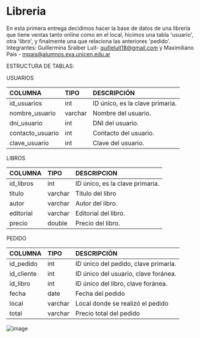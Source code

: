 # Libreria
En esta primera entrega decidimos hacer la base de datos de una libreria que tiene ventas tanto online como en el local, hicimos una tabla 'usuario', otra 'libro', y finalmente una que relaciona las anteriores 'pedido'.
Integrantes: Guillermina Sraiber Luit- guilleluit18@gmail.com y Maximiliano Pais - mpais@alumnos.exa.unicen.edu.ar

ESTRUCTURA DE TABLAS:


 USUARIOS 

| COLUMNA | TIPO | DESCRIPCIÓN  |
| :---- | :---- | :---- |
| id\_usuarios | int | ID único, es la clave primaria. |
| nombre\_usuario | varchar | Nombre del usuario. |
| dni\_usuario | int | DNI del usuario. |
| contacto\_usuario | int | Contacto del usuario. |
| clave\_usuario | int  | Clave del usuario. |

LIBROS

| COLUMNA | TIPO | DESCRIPCION  |
| :---- | :---- | :---- |
| id\_libros | int  | ID único, es la clave primaria. |
| titulo | varchar | Titulo del libro |
| autor | varchar | Autor del libro. |
| editorial | varchar | Editorial del libro. |
| precio | double | Precio del libro. |

PEDIDO

| COLUMNA | TIPO | DESCRIPCIÓN |
| :---- | :---- | :---- |
| id\_pedido | int | ID único del pedido, clave primaria. |
| id\_cliente | int | ID único del usuario, clave foránea. |
| id\_libro | int | ID único del libro, clave foránea. |
| fecha | date | Fecha del pedido |
| local | varchar | Local donde se realizó el pedido |
| total | varchar | Precio total del pedido |

![image](https://github.com/user-attachments/assets/d239d3e8-dfa2-48d5-a97e-891b8b1882eb)
